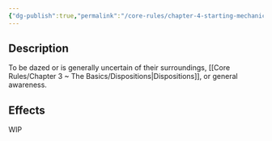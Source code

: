 ```yaml
---
{"dg-publish":true,"permalink":"/core-rules/chapter-4-starting-mechanics/condition-list/wip-confused/"}
---
```


## Description
To be dazed or is generally uncertain of their surroundings, [[Core Rules/Chapter 3 ~ The Basics/Dispositions\|Dispositions]], or general awareness.
## Effects
WIP
